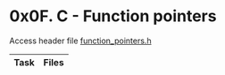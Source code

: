 # 0x0F. C - Function pointers

Access header file [function_pointers.h](./function_pointers.h)  

|Task|Files|
|----|-----|

